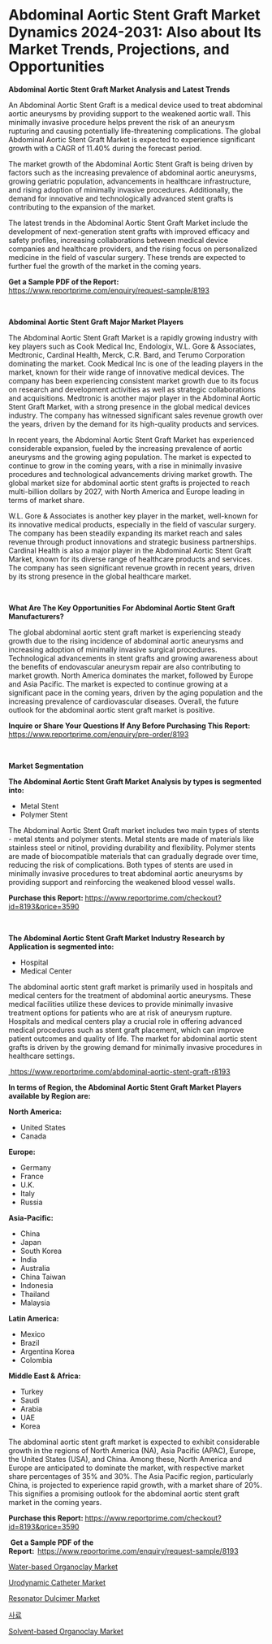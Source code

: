 <p><h1>Abdominal Aortic Stent Graft Market Dynamics 2024-2031: Also about Its Market Trends, Projections, and Opportunities</h1></p><p><strong>Abdominal Aortic Stent Graft Market Analysis and Latest Trends</strong></p>
<p><p>An Abdominal Aortic Stent Graft is a medical device used to treat abdominal aortic aneurysms by providing support to the weakened aortic wall. This minimally invasive procedure helps prevent the risk of an aneurysm rupturing and causing potentially life-threatening complications. The global Abdominal Aortic Stent Graft Market is expected to experience significant growth with a CAGR of 11.40% during the forecast period.</p><p>The market growth of the Abdominal Aortic Stent Graft is being driven by factors such as the increasing prevalence of abdominal aortic aneurysms, growing geriatric population, advancements in healthcare infrastructure, and rising adoption of minimally invasive procedures. Additionally, the demand for innovative and technologically advanced stent grafts is contributing to the expansion of the market.</p><p>The latest trends in the Abdominal Aortic Stent Graft Market include the development of next-generation stent grafts with improved efficacy and safety profiles, increasing collaborations between medical device companies and healthcare providers, and the rising focus on personalized medicine in the field of vascular surgery. These trends are expected to further fuel the growth of the market in the coming years.</p></p>
<p><strong>Get a Sample PDF of the Report:&nbsp;</strong> <a href="https://www.reportprime.com/enquiry/request-sample/8193">https://www.reportprime.com/enquiry/request-sample/8193</a></p>
<p>&nbsp;</p>
<p><strong>Abdominal Aortic Stent Graft Major Market Players</strong></p>
<p><p>The Abdominal Aortic Stent Graft Market is a rapidly growing industry with key players such as Cook Medical Inc, Endologix, W.L. Gore & Associates, Medtronic, Cardinal Health, Merck, C.R. Bard, and Terumo Corporation dominating the market. Cook Medical Inc is one of the leading players in the market, known for their wide range of innovative medical devices. The company has been experiencing consistent market growth due to its focus on research and development activities as well as strategic collaborations and acquisitions. Medtronic is another major player in the Abdominal Aortic Stent Graft Market, with a strong presence in the global medical devices industry. The company has witnessed significant sales revenue growth over the years, driven by the demand for its high-quality products and services.</p><p>In recent years, the Abdominal Aortic Stent Graft Market has experienced considerable expansion, fueled by the increasing prevalence of aortic aneurysms and the growing aging population. The market is expected to continue to grow in the coming years, with a rise in minimally invasive procedures and technological advancements driving market growth. The global market size for abdominal aortic stent grafts is projected to reach multi-billion dollars by 2027, with North America and Europe leading in terms of market share.</p><p>W.L. Gore & Associates is another key player in the market, well-known for its innovative medical products, especially in the field of vascular surgery. The company has been steadily expanding its market reach and sales revenue through product innovations and strategic business partnerships. Cardinal Health is also a major player in the Abdominal Aortic Stent Graft Market, known for its diverse range of healthcare products and services. The company has seen significant revenue growth in recent years, driven by its strong presence in the global healthcare market.</p></p>
<p>&nbsp;</p>
<p><strong>What Are The Key Opportunities For Abdominal Aortic Stent Graft Manufacturers?</strong></p>
<p><p>The global abdominal aortic stent graft market is experiencing steady growth due to the rising incidence of abdominal aortic aneurysms and increasing adoption of minimally invasive surgical procedures. Technological advancements in stent grafts and growing awareness about the benefits of endovascular aneurysm repair are also contributing to market growth. North America dominates the market, followed by Europe and Asia Pacific. The market is expected to continue growing at a significant pace in the coming years, driven by the aging population and the increasing prevalence of cardiovascular diseases. Overall, the future outlook for the abdominal aortic stent graft market is positive.</p></p>
<p><strong>Inquire or Share Your Questions If Any Before Purchasing This Report:</strong> <a href="https://www.reportprime.com/enquiry/pre-order/8193">https://www.reportprime.com/enquiry/pre-order/8193</a></p>
<p>&nbsp;</p>
<p><strong>Market Segmentation</strong></p>
<p><strong>The Abdominal Aortic Stent Graft Market Analysis by types is segmented into:</strong></p>
<p><ul><li>Metal Stent</li><li>Polymer Stent</li></ul></p>
<p><p>The Abdominal Aortic Stent Graft market includes two main types of stents - metal stents and polymer stents. Metal stents are made of materials like stainless steel or nitinol, providing durability and flexibility. Polymer stents are made of biocompatible materials that can gradually degrade over time, reducing the risk of complications. Both types of stents are used in minimally invasive procedures to treat abdominal aortic aneurysms by providing support and reinforcing the weakened blood vessel walls.</p></p>
<p><strong>Purchase this Report:&nbsp;</strong><a href="https://www.reportprime.com/checkout?id=8193&price=3590">https://www.reportprime.com/checkout?id=8193&price=3590</a></p>
<p>&nbsp;</p>
<p><strong>The Abdominal Aortic Stent Graft Market Industry Research by Application is segmented into:</strong></p>
<p><ul><li>Hospital</li><li>Medical Center</li></ul></p>
<p><p>The abdominal aortic stent graft market is primarily used in hospitals and medical centers for the treatment of abdominal aortic aneurysms. These medical facilities utilize these devices to provide minimally invasive treatment options for patients who are at risk of aneurysm rupture. Hospitals and medical centers play a crucial role in offering advanced medical procedures such as stent graft placement, which can improve patient outcomes and quality of life. The market for abdominal aortic stent grafts is driven by the growing demand for minimally invasive procedures in healthcare settings.</p></p>
<p><a href="https://www.reportprime.com/abdominal-aortic-stent-graft-r8193">&nbsp;https://www.reportprime.com/abdominal-aortic-stent-graft-r8193</a></p>
<p><strong>In terms of Region, the Abdominal Aortic Stent Graft Market Players available by Region are:</strong></p>
<p>
    <p> <strong> North America: </strong>
        <ul>
            <li>United States</li>
            <li>Canada</li>
        </ul>
        </p> 
    <p> <strong> Europe: </strong>
        <ul>
            <li>Germany</li>
            <li>France</li>
            <li>U.K.</li>
            <li>Italy</li>
            <li>Russia</li>
        </ul>
        </p> 
    <p> <strong> Asia-Pacific: </strong>
        <ul>
            <li>China</li>
            <li>Japan</li>
            <li>South Korea</li>
            <li>India</li>
            <li>Australia</li>
            <li>China Taiwan</li>
            <li>Indonesia</li>
            <li>Thailand</li>
            <li>Malaysia</li>
        </ul>
        </p> 
    <p> <strong> Latin America: </strong>
        <ul>
            <li>Mexico</li>
            <li>Brazil</li>
            <li>Argentina Korea</li>
            <li>Colombia</li>
        </ul>
        </p> 
    <p> <strong> Middle East & Africa: </strong>
        <ul>
            <li>Turkey</li>
            <li>Saudi</li>
            <li>Arabia</li>
            <li>UAE</li>
            <li>Korea</li>
        </ul>
    </p>
    </p>
<p><p>The abdominal aortic stent graft market is expected to exhibit considerable growth in the regions of North America (NA), Asia Pacific (APAC), Europe, the United States (USA), and China. Among these, North America and Europe are anticipated to dominate the market, with respective market share percentages of 35% and 30%. The Asia Pacific region, particularly China, is projected to experience rapid growth, with a market share of 20%. This signifies a promising outlook for the abdominal aortic stent graft market in the coming years.</p></p>
<p><strong>Purchase this Report: </strong><a href="https://www.reportprime.com/checkout?id=8193&price=3590">https://www.reportprime.com/checkout?id=8193&price=3590</a></p>
<p>&nbsp;<strong>Get a Sample PDF of the Report:&nbsp;&nbsp;</strong><a href="https://www.reportprime.com/enquiry/request-sample/8193">https://www.reportprime.com/enquiry/request-sample/8193</a></p>
<p><strong></strong></p>
<p><p><a href="https://www.linkedin.com/pulse/water-based-organoclay-market-size-reflecting-forecast-till-4smkf?trackingId=vk%2F%2Fl0PxmJvZ9dSzQkfGDQ%3D%3D">Water-based Organoclay Market</a></p><p><a href="https://github.com/Sherrillcrooksxa8i18ucf2m/Market-Research-Report-List-2/blob/main/urodynamic-catheter-market.md">Urodynamic Catheter Market</a></p><p><a href="https://confirmed-shield-e13.notion.site/Resonator-Dulcimer-Market-Size-Market-Outlook-and-Market-Forecast-2024-to-2031-179144014f104209be4c9e856fdb97a6">Resonator Dulcimer Market</a></p><p><a href="https://github.com/bunxhcci35271755/Market-Research-Report-List-1/blob/main/803584520865.md">사료</a></p><p><a href="https://www.linkedin.com/pulse/solvent-based-organoclay-market-size-growth-segmentation-regional-z3b6f?trackingId=AJtjH6eCjoFeyKqcNdgULw%3D%3D">Solvent-based Organoclay Market</a></p></p>